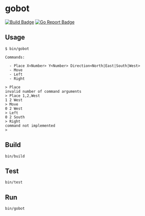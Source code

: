 # gobot

[![Build Badge][1]][2] [![Go Report Badge][3]][4]

## Usage

```
$ bin/gobot

Commands:

  - Place X<Number> Y<Number> Direction<North|East|South|West>
  - Move
  - Left
  - Right

> Place
invalid number of command arguments
> Place 1,2,West
1 2 West
> Move
0 2 West
> Left
0 2 South
> Right
command not implemented
>
```


## Build

```
bin/build
```

## Test

```
bin/test
```

## Run

```
bin/gobot
```

[1]: https://codebuild.us-east-1.amazonaws.com/badges?uuid=eyJlbmNyeXB0ZWREYXRhIjoiMy9EbDM4dHZuWEN6Z3A3bEU2S3ZEcnVXQWdjYmhQSUQxVWs0UHp4WG5XdWY5WThoSkVLa0h4WU84UVFQRDRhdnFVSkFibGVYdTNhT0NIaXhFSFg3K1NJPSIsIml2UGFyYW1ldGVyU3BlYyI6IkFCNHZ5QmJKTUNrL1ZxNjQiLCJtYXRlcmlhbFNldFNlcmlhbCI6MX0%3D&branch=master
[2]: https://console.aws.amazon.com/codesuite/codebuild/projects/github-gobot/history?region=us-east-1
[3]: https://goreportcard.com/badge/github.com/jamesmoriarty/gobot
[4]: https://goreportcard.com/report/github.com/jamesmoriarty/gobot
